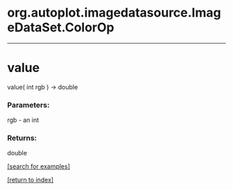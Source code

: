 # org.autoplot.imagedatasource.ImageDataSet.ColorOp



***
<a name="value"></a>
# value
value( int rgb ) &rarr; double



### Parameters:
rgb - an int

### Returns:
double


<a href="https://github.com/autoplot/dev/search?q=value&unscoped_q=value">[search for examples]</a>

<a href="https://github.com/autoplot/documentation/blob/master/javadoc/index-all.md">[return to index]</a>

